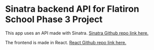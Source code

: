 # Sinatra backend API for Flatiron School Phase 3 Project 

This app uses an API made with Sinatra. [Sinatra Github repo link here.](https://github.com/noribang/sinatra-starter-code)

The frontend is made in React. [React Github repo link here.](https://github.com/noribang/phase-3-frontend-react-app)
